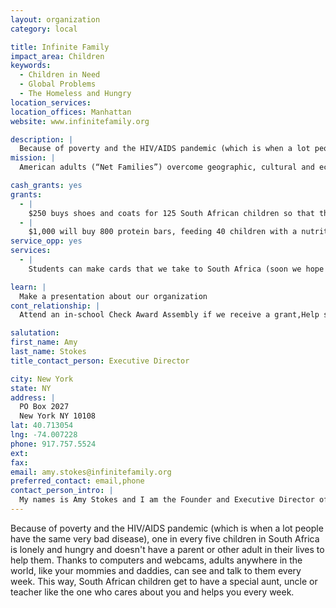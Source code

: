 ```yaml
---
layout: organization
category: local

title: Infinite Family
impact_area: Children
keywords: 
  - Children in Need
  - Global Problems
  - The Homeless and Hungry
location_services: 
location_offices: Manhattan
website: www.infinitefamily.org

description: |
  Because of poverty and the HIV/AIDS pandemic (which is when a lot people have the same very bad disease), one in every five children in South Africa is lonely and hungry and doesn't have a parent or other adult in their lives to help them.  Thanks to computers and webcams, adults anywhere in the world, like your mommies and daddies, can see and talk to them every week.  This way, South African children get to have a special aunt, uncle or teacher like the one who cares about you and helps you every week.
mission: |
  American adults (“Net Families”) overcome geographic, cultural and economic barriers and directly affect the daily life of African children (“Net Buddies”) by mentoring them via videoconference and the Infinite Family secure internet site. Together, we can offer African children the technology, guidance and tools to grow into strong and successful adults. 

cash_grants: yes
grants: 
  - |
    $250 buys shoes and coats for 125 South African children so that they can walk to school in the winter.
  - |
    $1,000 will buy 800 protein bars, feeding 40 children with a nutritious second meal each day for one month.
service_opp: yes
services: 
  - |
    Students can make cards that we take to South Africa (soon we hope to also scan and put them on our website), and share with the children there to let them know that someone cares about them.

learn: |
  Make a presentation about our organization
cont_relationship: |
  Attend an in-school Check Award Assembly if we receive a grant,Help students tell local newspapers and media about their grant and/or project with us

salutation: 
first_name: Amy
last_name: Stokes
title_contact_person: Executive Director

city: New York
state: NY
address: |
  PO Box 2027  
  New York NY 10108
lat: 40.713054
lng: -74.007228
phone: 917.757.5524
ext: 
fax: 
email: amy.stokes@infinitefamily.org
preferred_contact: email,phone
contact_person_intro: |
  My names is Amy Stokes and I am the Founder and Executive Director of Infinite Family.  Infinite Family was started after I adopted my son from South Africa in 2003 and learned about how many children there do not have families.  I am so excited to have received our first grant from the Penny Harvest and hope we can work with many more of you to help you learn about Africa.  Thank you for caring about Africa's kids too!
---
```

Because of poverty and the HIV/AIDS pandemic (which is when a lot people have the same very bad disease), one in every five children in South Africa is lonely and hungry and doesn't have a parent or other adult in their lives to help them.  Thanks to computers and webcams, adults anywhere in the world, like your mommies and daddies, can see and talk to them every week.  This way, South African children get to have a special aunt, uncle or teacher like the one who cares about you and helps you every week.